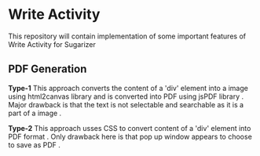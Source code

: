 # Write Activity

This repository will contain implementation of some important features of Write Activity for Sugarizer

## PDF Generation

**Type-1**
This approach converts the content of a 'div' element into a image using html2canvas library and is converted into PDF using jsPDF library . Major drawback is that the text is not selectable and searchable as it is a part of a image .

**Type-2**
This approach usses CSS to convert content of a 'div' element into PDF format . Only drawback here is that pop up window appears to choose to save as PDF .